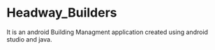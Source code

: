 # Headway_Builders

It is an android Building Managment application created using android studio and java.
